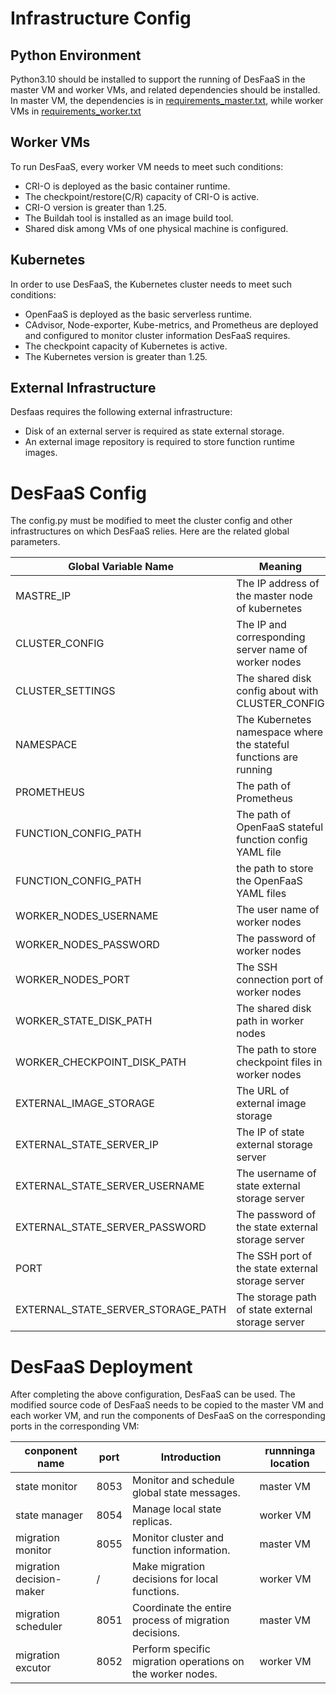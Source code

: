 # Infrastructure Config
## Python Environment

Python3.10 should be installed to support the running of DesFaaS in the master VM and worker VMs, and related dependencies should be installed. In master VM, the dependencies is in [requirements_master.txt](https://github.com/WhaleSpring/DesFaaS/blob/main/components/requirements_master.txt), while worker VMs in [requirements_worker.txt](https://github.com/WhaleSpring/DesFaaS/blob/main/components/requirements_worker.txt)

## Worker VMs

To run DesFaaS, every worker VM needs to meet such conditions:
- CRI-O is deployed as the basic container runtime. 
- The checkpoint/restore(C/R) capacity of CRI-O is active.
- CRI-O version is greater than 1.25.
- The Buildah tool is installed as an image build tool.
- Shared disk among VMs of one physical machine is configured.

## Kubernetes 

In order to use DesFaaS, the Kubernetes cluster needs to meet such conditions:
- OpenFaaS is deployed as the basic serverless runtime.
- CAdvisor, Node-exporter, Kube-metrics, and Prometheus are deployed and configured to monitor cluster information DesFaaS requires.
- The checkpoint capacity of Kubernetes is active.
- The Kubernetes version is greater than 1.25.

## External Infrastructure

Desfaas requires the following external infrastructure:
- Disk of an external server is required as state external storage.
- An external image repository is required to store function runtime images.

# DesFaaS Config

The config.py must be modified to meet the cluster config and other infrastructures on which DesFaaS relies. Here are the related global parameters.


| Global Variable Name | Meaning | Type |
|---|---|---|
|MASTRE_IP| The IP address of the master node of kubernetes|string|
|CLUSTER_CONFIG|The IP and corresponding server name of worker nodes|dict|
|CLUSTER_SETTINGS|The shared disk config about with CLUSTER_CONFIG|dict|
|NAMESPACE|The Kubernetes namespace where the stateful functions are running|string|
| PROMETHEUS | The path of Prometheus | string |
| FUNCTION_CONFIG_PATH | The path of OpenFaaS stateful function config YAML file | string |
|FUNCTION_CONFIG_PATH|the path to store the OpenFaaS YAML files|string|
|WORKER_NODES_USERNAME|The user name of worker nodes|string|
|WORKER_NODES_PASSWORD|The password of worker nodes|string|
|WORKER_NODES_PORT|The SSH connection port of worker nodes|int|
|WORKER_STATE_DISK_PATH |The shared disk path in worker nodes|string|
|WORKER_CHECKPOINT_DISK_PATH |The path to store checkpoint files in worker nodes|string|
|EXTERNAL_IMAGE_STORAGE| The URL of external image storage| string |
|EXTERNAL_STATE_SERVER_IP| The IP of state external storage server|string|  
|EXTERNAL_STATE_SERVER_USERNAME| The username of state external storage server|string|  
|EXTERNAL_STATE_SERVER_PASSWORD|The password of the state external storage server|string|  
|PORT|The SSH port of the state external storage server|int|  
|EXTERNAL_STATE_SERVER_STORAGE_PATH|The storage path of state external storage server|string|  


# DesFaaS Deployment

After completing the above configuration, DesFaaS can be used. The modified source code of DesFaaS  needs to be copied to the master VM and each worker VM, and run the components of DesFaaS on the corresponding ports in the corresponding VM:

|conponent name|port|Introduction|runnninga location|
|--|--|--|--|
|state monitor|8053|Monitor and schedule global state messages.|master VM|
|state manager|8054|Manage local state replicas.|worker VM|
|migration monitor|8055|Monitor cluster and function information.|master VM|
|migration decision-maker|/|Make migration decisions for local functions.|worker VM|
|migration scheduler|8051|Coordinate the entire process of migration decisions.|master VM|
|migration excutor|8052|Perform specific migration operations on the worker nodes.|worker VM|
